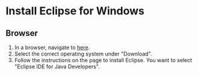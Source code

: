 # Install Eclipse for Windows

## Browser

1. In a browser, navigate to [here](https://www.eclipse.org/downloads/packages/installer). 
1. Select the correct operating system under "Download".
1. Follow the instructions on the page to install Eclipse. You want to select "Eclipse IDE for Java Developers".